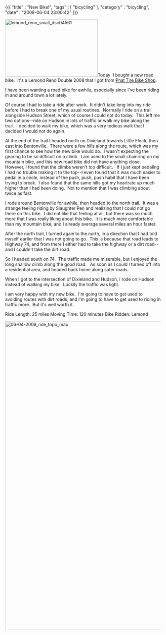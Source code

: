 {{{ "title" : "New Bike!", "tags" : [ "bicycling" ], "category" : "bicycling", "date" : "2009-06-04 23:00:42" }}}

<p style="text-align: left;"><a href="https://s3.amazonaws.com/mark-ott-info/images/blog/lemond_reno_large_dsc04561.jpg"><img class="size-full wp-image-114 alignright" title="lemond_reno_small_dsc04561" src="https://s3.amazonaws.com/mark-ott-info/images/blog/2009/06/lemond_reno_small_dsc04561.jpg" alt="lemond_reno_small_dsc04561" width="300" height="185" /></a>Today  I bought a new road bike.  It's a Lemond Reno Double 2008 that I got from <a href="http://phattirebicycles.com/" target="_blank">Phat Tire Bike Shop</a>.</p>
<p style="text-align: left;">I have been wanting a road bike for awhile, especially since I've been riding in and around town a lot lately.</p>
<p style="text-align: left;">Of course I had to take a ride after work.  It didn't take long into my ride before I had to break one of my usual routines.  Normally I ride on a trail alongside Hudson Street, which of course I could not do today.  This left me two options--ride on Hudson in lots of traffic or walk my bike along the trail.  I decided to walk my bike, which was a very tedious walk that I decided I would not do again.</p>
<p style="text-align: left;">At the end of the trail I headed north on Dixieland towards Little Flock, then east into Bentonville.  There were a few hills along the route, which was my first chance to see how the new bike would do.  I wasn't expecting the gearing to be so difficult on a climb.  I am used to the small chainring on my mountain bike, and this new road bike did not have anything close.  However, I found that the climbs weren't too difficult.   If I just kept pedaling I had no trouble making it to the top--I even found that it was much easier to pedal in a circle, instead of the push, push, push habit that I have been trying to break.  I also found that the same hills got my heartrate up much higher than I had been doing.  Not to mention that I was climbing about twice as fast.</p>
<p style="text-align: left;">I rode around Bentonville for awhile, then headed to the north trail.  It was a strange feeling riding by Slaughter Pen and realizing that I could not go there on this bike.  I did not like that feeling at all, but there was so much more that I was really liking about this bike.  It is much more comfortable than my mountain bike, and I already average several miles an hour faster.</p>
<p style="text-align: left;">After the north trail, I turned again to the north, in a direction that I had told myself earlier that I was not going to go.  This is because that road leads to Highway 74, and from there I either had to take the highway or a dirt road--and I couldn't take the dirt road.</p>
<p style="text-align: left;">So I headed south on 74.  The traffic made me miserable, but I enjoyed the long shallow climb along the good road.   As soon as I could I turned off into a residential area, and headed back home along safer roads.</p>
<p style="text-align: left;">When I got to the intersection of Dixieland and Hudson, I rode on Hudson instead of walking my bike.  Luckily the traffic was light.</p>
<p style="text-align: left;">I am very happy with my new bike.  I'm going to have to get used to avoiding routes with dirt roads, and I'm going to have to get used to riding in traffic more.  But it's well worth it.</p>

<p style="text-align: left;">Ride Length: 25 miles
Moving Time: 120 minutes
Bike Ridden: Lemond
<p style="text-align: left;">
<img class="aligncenter size-full wp-image-115" title="06-04-2009_ride_topo_map" src="https://s3.amazonaws.com/mark-ott-info/images/blog/2009/06/06-04-2009tpomb.jpg" alt="06-04-2009_ride_topo_map" width="1000" height="997" /></p>